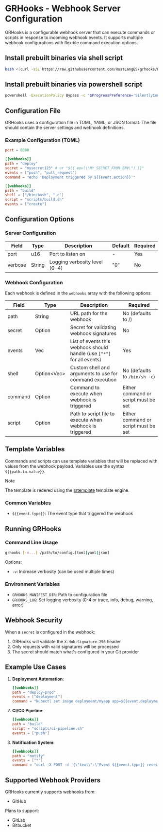 # GRHooks - Webhook Server Configuration

GRHooks is a configurable webhook server that can execute commands or scripts in response to incoming webhook events. It supports multiple webhook configurations with flexible command execution options.

## Install prebuilt binaries via shell script

```sh
bash <(curl -sSL https://raw.githubusercontent.com/RustLangES/grhooks/main/scripts/install.sh)
```

## Install prebuilt binaries via powershell script

```sh
powershell -ExecutionPolicy Bypass -c "$ProgressPreference='SilentlyContinue'; iex ((New-Object System.Net.WebClient).DownloadString('https://raw.githubusercontent.com/RustLangES/grhooks/main/scripts/install.ps1'))"
```

## Configuration File

GRHooks uses a configuration file in TOML, YAML, or JSON format. The file should contain the server settings and webhook definitions.

### Example Configuration (TOML)

```toml
port = 8080

[[webhooks]]
path = "deploy"
secret = "mysecret123" # or "${{ env(\"MY_SECRET_FROM_ENV\") }}"
events = ["push", "pull_request"]
command = "echo 'Deployment triggered by ${{event.action}}'"

[[webhooks]]
path = "build"
shell = ["/bin/bash", "-c"]
script = "scripts/build.sh"
events = ["create"]
```

## Configuration Options

### Server Configuration

| Field   | Type   | Description                   | Default | Required |
| ------- | ------ | ----------------------------- | ------- | -------- |
| port    | u16    | Port to listen on             | -       | Yes      |
| verbose | String | Logging verbosity level (0-4) | "0"     | No       |

### Webhook Configuration

Each webhook is defined in the `webhooks` array with the following options:

| Field   | Type                | Description                                                            | Required                             |
| ------- | ------------------- | ---------------------------------------------------------------------- | ------------------------------------ |
| path    | String              | URL path for the webhook                                               | No (defaults to /)                   |
| secret  | Option<String>      | Secret for validating webhook signatures                               | No                                   |
| events  | Vec<String>         | List of events this webhook should handle (use `["*"]` for all events) | Yes                                  |
| shell   | Option<Vec<String>> | Custom shell and arguments to use for command execution                | No (defaults to `/bin/sh -c`)        |
| command | Option<String>      | Command to execute when webhook is triggered                           | Either command or script must be set |
| script  | Option<PathBuf>     | Path to script file to execute when webhook is triggered               | Either command or script must be set |

## Template Variables

Commands and scripts can use template variables that will be replaced with values from the webhook payload. Variables use the syntax `${{path.to.value}}`.

> [!NOTE]
> The template is redered using the [srtemplate](https://github.com/SergioRibera/srtemplate) template engine.

### Common Variables

- `${{event.type}}`: The event type that triggered the webhook

## Running GRHooks

### Command Line Usage

```bash
grhooks [-v...] /path/to/config.[toml|yaml|json]
```

Options:

- `-v`: Increase verbosity (can be used multiple times)

### Environment Variables

- `GRHOOKS_MANIFEST_DIR`: Path to configuration file
- `GRHOOKS_LOG`: Set logging verbosity (0-4 or trace, info, debug, warning, error)

## Webhook Security

When a `secret` is configured in the webhook:

1. GRHooks will validate the `X-Hub-Signature-256` header
2. Only requests with valid signatures will be processed
3. The secret should match what's configured in your Git provider

## Example Use Cases

1. **Deployment Automation**:

   ```toml
   [[webhooks]]
   path = "deploy-prod"
   events = ["deployment"]
   command = "kubectl set image deployment/myapp app=${{event.deployment.payload.image}}"
   ```

2. **CI/CD Pipeline**:

   ```toml
   [[webhooks]]
   path = "build"
   script = "scripts/ci-pipeline.sh"
   events = ["push"]
   ```

3. **Notification System**:
   ```toml
   [[webhooks]]
   path = "notify"
   events = ["*"]
   command = "curl -X POST -d '{\"text\":\"Event ${{event.type}} received\"}' $SLACK_WEBHOOK"
   ```

## Supported Webhook Providers

GRHooks currently supports webhooks from:

- GitHub

Plans to support:

- GitLab
- Bitbucket
